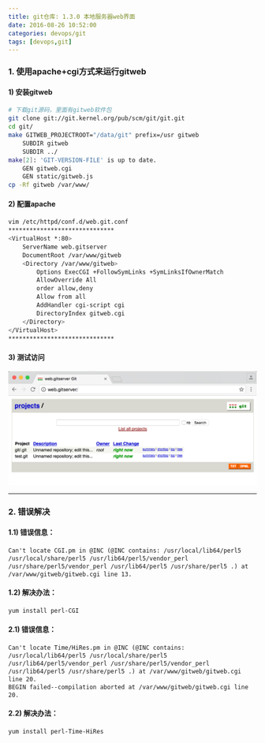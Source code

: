 ```yaml
---
title: git仓库: 1.3.0 本地服务器web界面
date: 2016-08-26 10:52:00
categories: devops/git
tags: [devops,git]
---
```


### 1. 使用apache+cgi方式来运行gitweb
#### 1) 安装gitweb
``` bash
# 下载git源码，里面有gitweb软件包
git clone git://git.kernel.org/pub/scm/git/git.git
cd git/
make GITWEB_PROJECTROOT="/data/git" prefix=/usr gitweb     
    SUBDIR gitweb
    SUBDIR ../
make[2]: 'GIT-VERSION-FILE' is up to date.
    GEN gitweb.cgi
    GEN static/gitweb.js
cp -Rf gitweb /var/www/
```

#### 2) 配置apache
``` bash
vim /etc/httpd/conf.d/web.git.conf
******************************
<VirtualHost *:80>
    ServerName web.gitserver
    DocumentRoot /var/www/gitweb
    <Directory /var/www/gitweb>
        Options ExecCGI +FollowSymLinks +SymLinksIfOwnerMatch
        AllowOverride All
        order allow,deny
        Allow from all
        AddHandler cgi-script cgi
        DirectoryIndex gitweb.cgi
    </Directory>
</VirtualHost>
******************************
```

#### 3) 测试访问
![测试访问](/static/images/docs/devops/git/devops-git-git1.3.0.PNG)

---

### 2. 错误解决
#### 1.1) 错误信息：
```
Can't locate CGI.pm in @INC (@INC contains: /usr/local/lib64/perl5 /usr/local/share/perl5 /usr/lib64/perl5/vendor_perl /usr/share/perl5/vendor_perl /usr/lib64/perl5 /usr/share/perl5 .) at /var/www/gitweb/gitweb.cgi line 13.
```

#### 1.2) 解决办法：
``` bash
yum install perl-CGI
```

#### 2.1) 错误信息：
```
Can't locate Time/HiRes.pm in @INC (@INC contains: /usr/local/lib64/perl5 /usr/local/share/perl5 /usr/lib64/perl5/vendor_perl /usr/share/perl5/vendor_perl /usr/lib64/perl5 /usr/share/perl5 .) at /var/www/gitweb/gitweb.cgi line 20.
BEGIN failed--compilation aborted at /var/www/gitweb/gitweb.cgi line 20.
```

#### 2.2) 解决办法：
``` bash
yum install perl-Time-HiRes
```
